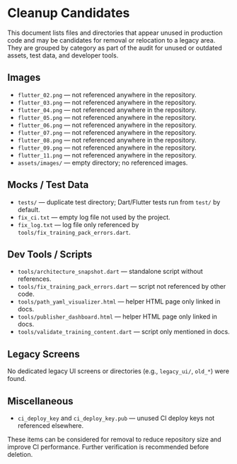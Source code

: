 # Cleanup Candidates

This document lists files and directories that appear unused in production code and may be candidates for removal or relocation to a legacy area. They are grouped by category as part of the audit for unused or outdated assets, test data, and developer tools.

## Images
- `flutter_02.png` — not referenced anywhere in the repository.
- `flutter_03.png` — not referenced anywhere in the repository.
- `flutter_04.png` — not referenced anywhere in the repository.
- `flutter_05.png` — not referenced anywhere in the repository.
- `flutter_06.png` — not referenced anywhere in the repository.
- `flutter_07.png` — not referenced anywhere in the repository.
- `flutter_08.png` — not referenced anywhere in the repository.
- `flutter_09.png` — not referenced anywhere in the repository.
- `flutter_11.png` — not referenced anywhere in the repository.
- `assets/images/` — empty directory; no referenced images.

## Mocks / Test Data
- `tests/` — duplicate test directory; Dart/Flutter tests run from `test/` by default.
- `fix_ci.txt` — empty log file not used by the project.
- `fix_log.txt` — log file only referenced by `tools/fix_training_pack_errors.dart`.

## Dev Tools / Scripts
- `tools/architecture_snapshot.dart` — standalone script without references.
- `tools/fix_training_pack_errors.dart` — script not referenced by other code.
- `tools/path_yaml_visualizer.html` — helper HTML page only linked in docs.
- `tools/publisher_dashboard.html` — helper HTML page only linked in docs.
- `tools/validate_training_content.dart` — script only mentioned in docs.

## Legacy Screens
No dedicated legacy UI screens or directories (e.g., `legacy_ui/`, `old_*`) were found.

## Miscellaneous
- `ci_deploy_key` and `ci_deploy_key.pub` — unused CI deploy keys not referenced elsewhere.

These items can be considered for removal to reduce repository size and improve CI performance. Further verification is recommended before deletion.
